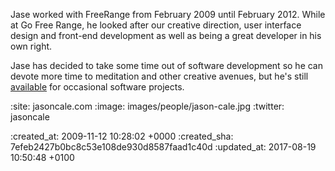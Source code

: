 Jase worked with FreeRange from February 2009 until February 2012. While at Go Free Range, he looked after our creative direction, user interface design and front-end development as well as being a great developer in his own right.

Jase has decided to take some time out of software development so he can devote more time to meditation and other creative avenues, but he's still [available](http://jasoncale.com) for occasional software projects.

:site: jasoncale.com
:image: images/people/jason-cale.jpg
:twitter: jasoncale

:created_at: 2009-11-12 10:28:02 +0000
:created_sha: 7efeb2427b0bc8c53e108de930d8587faad1c40d
:updated_at: 2017-08-19 10:50:48 +0100
